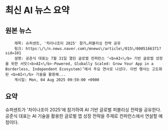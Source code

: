 # 최신 AI 뉴스 요약

## 원본 뉴스
		제목: 슈퍼센트, '차이나조이 2025' 참가…퍼블리싱 전략 공유
		링크: https:\/\/n.news.naver.com\/mnews\/article\/015\/0005166371?sid=101
		설명: 공준식 대표는 7월 31일 열린 글로벌 컨퍼런스 ‘<b>AI<\/b> 기반 글로벌 성장을 위한 서밋(<b>AI<\/b>-Powered, Globally Scaled: Grow Your App in a Borderless, Independent Ecosystem)’에서 주요 연사로 나섰다. 이번 행사는 고도화된 <b>AI<\/b> 기술을 활용해... 
		게시일: Mon, 04 Aug 2025 09:59:00 +0900


## 요약
슈퍼센트가 '차이나조이 2025'에 참가하여 AI 기반 글로벌 퍼블리싱 전략을 공유한다. 공준식 대표는 AI 기술을 활용한 글로벌 앱 성장 전략을 주제로 컨퍼런스에서 연설할 예정이다.
